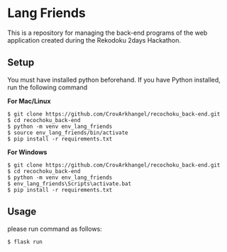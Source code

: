 # Lang Friends
This is a repository for managing the back-end programs of the web application created during the Rekodoku 2days Hackathon.

## Setup
You must have installed python beforehand.
If you have Python installed, run the following command

**For Mac/Linux**
```
$ git clone https://github.com/CrovArkhangel/recochoku_back-end.git
$ cd recochoku_back-end
$ python -m venv env_lang_friends
$ source env_lang_friends/bin/activate
$ pip install -r requirements.txt
```

**For Windows**
```
$ git clone https://github.com/CrovArkhangel/recochoku_back-end.git
$ cd recochoku_back-end
$ python -m venv env_lang_friends
$ env_lang_friends\Scripts\activate.bat
$ pip install -r requirements.txt
```

## Usage
please run command as follows:
```
$ flask run
```